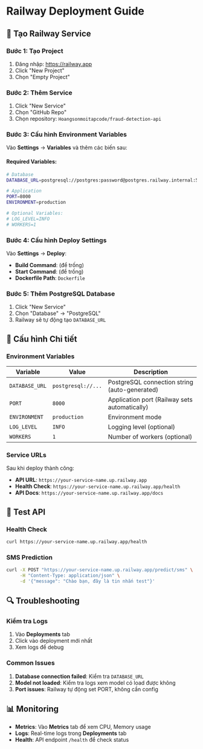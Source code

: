 # Railway Deployment Guide

## 🚀 Tạo Railway Service

### Bước 1: Tạo Project
1. Đăng nhập: https://railway.app
2. Click "New Project"
3. Chọn "Empty Project"

### Bước 2: Thêm Service
1. Click "New Service"
2. Chọn "GitHub Repo"
3. Chọn repository: `Hoangsonmoitapcode/fraud-detection-api`

### Bước 3: Cấu hình Environment Variables

Vào **Settings** → **Variables** và thêm các biến sau:

#### Required Variables:
```bash
# Database
DATABASE_URL=postgresql://postgres:password@postgres.railway.internal:5432/railway

# Application
PORT=8000
ENVIRONMENT=production

# Optional Variables:
# LOG_LEVEL=INFO
# WORKERS=1
```

### Bước 4: Cấu hình Deploy Settings

Vào **Settings** → **Deploy**:
- **Build Command**: (để trống)
- **Start Command**: (để trống)
- **Dockerfile Path**: `Dockerfile`

### Bước 5: Thêm PostgreSQL Database

1. Click "New Service"
2. Chọn "Database" → "PostgreSQL"
3. Railway sẽ tự động tạo `DATABASE_URL`

## 🔧 Cấu hình Chi tiết

### Environment Variables

| Variable | Value | Description |
|----------|-------|-------------|
| `DATABASE_URL` | `postgresql://...` | PostgreSQL connection string (auto-generated) |
| `PORT` | `8000` | Application port (Railway sets automatically) |
| `ENVIRONMENT` | `production` | Environment mode |
| `LOG_LEVEL` | `INFO` | Logging level (optional) |
| `WORKERS` | `1` | Number of workers (optional) |

### Service URLs

Sau khi deploy thành công:
- **API URL**: `https://your-service-name.up.railway.app`
- **Health Check**: `https://your-service-name.up.railway.app/health`
- **API Docs**: `https://your-service-name.up.railway.app/docs`

## 🧪 Test API

### Health Check
```bash
curl https://your-service-name.up.railway.app/health
```

### SMS Prediction
```bash
curl -X POST "https://your-service-name.up.railway.app/predict/sms" \
     -H "Content-Type: application/json" \
     -d '{"message": "Chào bạn, đây là tin nhắn test"}'
```

## 🔍 Troubleshooting

### Kiểm tra Logs
1. Vào **Deployments** tab
2. Click vào deployment mới nhất
3. Xem logs để debug

### Common Issues
1. **Database connection failed**: Kiểm tra `DATABASE_URL`
2. **Model not loaded**: Kiểm tra logs xem model có load được không
3. **Port issues**: Railway tự động set PORT, không cần config

## 📊 Monitoring

- **Metrics**: Vào **Metrics** tab để xem CPU, Memory usage
- **Logs**: Real-time logs trong **Deployments** tab
- **Health**: API endpoint `/health` để check status
